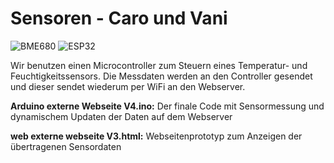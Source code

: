 # Sensoren - Caro und Vani

![BME680](https://cdn-shop.adafruit.com/970x728/3660-08.jpg)
![ESP32](https://media.elektor.de/media/catalog/product/cache/9cc822bfc6a57f9729d464b8b5e0e0df/j/o/joy-it-nodemcu-esp32-development-board.png)

Wir benutzen einen Microcontroller zum Steuern eines Temperatur- und Feuchtigkeitssensors. Die Messdaten werden an den Controller gesendet und dieser sendet wiederum per WiFi an den Webserver.

**Arduino externe Webseite V4.ino:** Der finale Code mit Sensormessung und dynamischem Updaten der Daten auf dem Webserver 

**web externe webseite V3.html:** Webseitenprototyp zum Anzeigen der übertragenen Sensordaten

